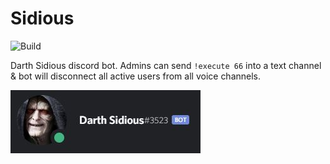 # Sidious

![Build](https://github.com/austinhrdt/sidious/workflows/Build/badge.svg)

Darth Sidious discord bot. Admins can send `!execute 66` into a text channel & bot will disconnect all active users from all voice channels.

![Sheev](media/sidious.JPG)
